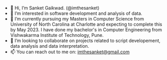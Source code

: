 - 👋 Hi, I’m Sanket Gaikwad. (@imthesanket)
- 👀 I’m interested in software development and analysis of data. 
- 🌱 I’m currently pursuing my Masters in Computer Science from University of North Carolina at Charlotte and expecting to complete this by May 2023. I have done my bachelor's in Computer Engineering from Vishwakarma Institute of Technology, Pune.
- 💞️ I’m looking to collaborate on projects related to script developement, data analysis and data interpretation.
- 📫 You can reach out to me on: imthesanket@gmail.com 

<!---
imthesanket/imthesanket is a ✨ special ✨ repository because its `README.md` (this file) appears on your GitHub profile.
You can click the Preview link to take a look at your changes.
--->
